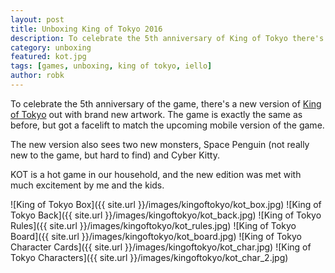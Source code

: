 ```yaml
---
layout: post
title: Unboxing King of Tokyo 2016
description: To celebrate the 5th anniversary of King of Tokyo there's a new version. Let's unbox it and see what's inside.
category: unboxing
featured: kot.jpg
tags: [games, unboxing, king of tokyo, iello]
author: robk
---
```


To celebrate the 5th anniversary of the game, there's a new version of [King of Tokyo](http://www.iellogames.com/KingOfTokyo.html) out with brand new artwork. The game is exactly the same as before, but got a facelift to match the upcoming mobile version of the game.

The new version also sees two new monsters, Space Penguin (not really new to the game, but hard to find) and Cyber Kitty.

KOT is a hot game in our household, and the new edition was met with much excitement by me and the kids.

![King of Tokyo Box]({{ site.url }}/images/kingoftokyo/kot_box.jpg)
![King of Tokyo Back]({{ site.url }}/images/kingoftokyo/kot_back.jpg)
![King of Tokyo Rules]({{ site.url }}/images/kingoftokyo/kot_rules.jpg)
![King of Tokyo Board]({{ site.url }}/images/kingoftokyo/kot_board.jpg)
![King of Tokyo Character Cards]({{ site.url }}/images/kingoftokyo/kot_char.jpg)
![King of Tokyo Characters]({{ site.url }}/images/kingoftokyo/kot_char_2.jpg)
